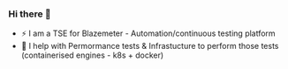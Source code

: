 ### Hi there 👋

<!--
**ImMnan/immnan** is a ✨ _special_ ✨ repository because its `README.md` (this file) appears on your GitHub profile.

Here are some ideas to get you started:

- 🔭 I’m currently working on ...
- 🌱 I’m currently learning ...
- 👯 I’m looking to collaborate on ...
- 🤔 I’m looking for help with ...
- 💬 Ask me about ...
- 📫 How to reach me: ...
- 😄 Pronouns: ...
- ⚡ Fun fact: ...
-->
- ⚡ I am a TSE for Blazemeter - Automation/continuous testing platform
- 🌱 I help with Permormance tests & Infrastucture to perform those tests (containerised engines - k8s + docker)
